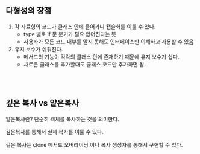 ## 다형성의 장점
1. 각 자료형의 코드가 클래스 안에 들어가니 캡슐화를 이룰 수 있다.
    - type 별로 if 문 분기가 필요 없어진다는 뜻
    - 사용자가 모든 코드 내부를 알지 못해도 인터페이스만 이해하고 사용할 수 있음
2. 유지 보수가 쉬워진다.
    - 메서드의 기능이 각각의 클래스 안에 존재하기 때문에 유지 보수가 쉽다.
    - 새로운 클래스를 추가할때도 클래스 코드만 추가하면 됨.


<br><br>


## 깊은 복사 vs 얕은복사

얕은복사란?
단순히 객체를 복사하는 것을 의미한다. 

깊은복사를 통해서 실제 복사를 이룰 수 있다.

깊은 복사는 clone 메서드 오버라이딩 이나 복사 생성자를 통해서 구현할 수 있다.
